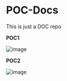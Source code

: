 # POC-Docs
This is just a DOC repo

**POC1**

![image](https://user-images.githubusercontent.com/72068582/189830458-f1f4056f-f7dd-43b9-80ea-53187ca60ab7.png)

**POC2**

![image](https://user-images.githubusercontent.com/72068582/189830374-b04f35d7-b61f-487d-bc46-4dbb37dc2a38.png)
